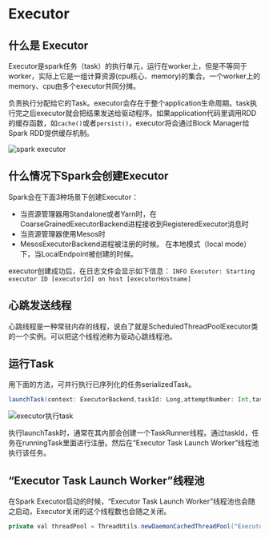 # Executor

## 什么是 Executor

Executor是spark任务（task）的执行单元，运行在worker上，但是不等同于worker，实际上它是一组计算资源(cpu核心、memory)的集合。一个worker上的memory、cpu由多个executor共同分摊。

负责执行分配给它的Task。executor会存在于整个application生命周期。task执行完之后executor就会把结果发送给驱动程序。如果application代码里调用RDD的缓存函数，如`cache()`或者`persist()`，executor将会通过Block Manager给Spark RDD提供缓存机制。

![spark executor](https://www.hadoopdoc.com/media/editor/file_1570718844000_20191010224727818755.png)

## 什么情况下Spark会创建Executor

Spark会在下面3种场景下创建Executor：

- 当资源管理器用Standalone或者Yarn时，在CoarseGrainedExecutorBackend进程接收到RegisteredExecutor消息时
- 当资源管理器使用Mesos时
- MesosExecutorBackend进程被注册的时候。
  在本地模式（local mode）下，当LocalEndpoint被创建的时候。

executor创建成功后，在日志文件会显示如下信息：
`INFO Executor: Starting executor ID [executorId] on host [executorHostname]`

## 心跳发送线程

心跳线程是一种常驻内存的线程，说白了就是ScheduledThreadPoolExecutor类的一个实例。可以把这个线程池称为驱动心跳线程池。

## 运行Task

用下面的方法，可并行执行已序列化的任务serializedTask。

```scala
launchTask(context: ExecutorBackend,taskId: Long,attemptNumber: Int,taskName: String,serializedTask: ByteBuffer): Unit
```

![executor执行task](https://www.hadoopdoc.com/media/editor/file_1570718965000_20191010224927840163.png)

执行launchTask时，通常在其内部会创建一个TaskRunner线程。通过taskId，任务在runningTask里面进行注册。然后在“Executor Task Launch Worker”线程池执行该任务。

## “Executor Task Launch Worker”线程池

在Spark Executor启动的时候，“Executor Task Launch Worker”线程池也会随之启动，Executor关闭的这个线程数也会随之关闭。

```java
private val threadPool = ThreadUtils.newDaemonCachedThreadPool("Executor task launch worker")
```
